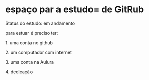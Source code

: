 <h1> espaço par a estudo= de GitRub </h1>
<p>Status do estudo: em andamento</p>
 <p>para estuar é preciso ter:</p>
  
  <p>1. uma conta no github</p>
  <p>2. um computador com internet</p>
  <p>3. uma conta na Aulura</p>
  <p>4. dedicação</p>
  

